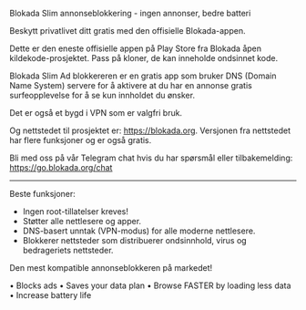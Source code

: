 Blokada Slim annonseblokkering - ingen annonser, bedre batteri

Beskytt privatlivet ditt gratis med den offisielle Blokada-appen.

Dette er den eneste offisielle appen på Play Store fra Blokada åpen kildekode-prosjektet. Pass på kloner, de kan inneholde ondsinnet kode.

Blokada Slim Ad blokkereren er en gratis app som bruker DNS (Domain Name System) servere for å aktivere at du har en annonse gratis surfeopplevelse for å se kun innholdet du ønsker.

Det er også et bygd i VPN som er valgfri bruk.

Og nettstedet til prosjektet er: https://blokada.org. Versjonen fra nettstedet har flere funksjoner og er også gratis.

Bli med oss på vår Telegram chat hvis du har spørsmål eller tilbakemelding: https://go.blokada.org/chat

----

Beste funksjoner:
- Ingen root-tillatelser kreves!
- Støtter alle nettlesere og apper.
- DNS-basert unntak (VPN-modus) for alle moderne nettlesere.
- Blokkerer nettsteder som distribuerer ondsinnhold, virus og bedrageriets nettsteder.

Den mest kompatible annonseblokkeren på markedet!

• Blocks ads • Saves your data plan • Browse FASTER by loading less data • Increase battery life
